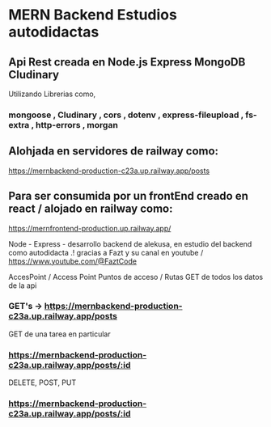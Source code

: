 # MERN Backend Estudios autodidactas #

## Api Rest creada en Node.js Express MongoDB Cludinary ##

Utilizando Librerias como,
### mongoose , Cludinary , cors , dotenv , express-fileupload , fs-extra , http-errors , morgan

## Alohjada en servidores de railway como:
https://mernbackend-production-c23a.up.railway.app/posts

## Para ser consumida por un frontEnd creado en react / alojado en railway como:
https://mernfrontend-production.up.railway.app/


Node - Express - desarrollo backend de alekusa, en estudio del backend como autodidacta .!
gracias a Fazt y su canal en youtube /
https://www.youtube.com/@FaztCode


AccesPoint / Access Point
Puntos de acceso / Rutas
GET de todos los datos de la api
### GET's -> https://mernbackend-production-c23a.up.railway.app/posts

GET de una tarea en particular
### https://mernbackend-production-c23a.up.railway.app/posts/:id

DELETE, POST, PUT
### https://mernbackend-production-c23a.up.railway.app/posts/:id

